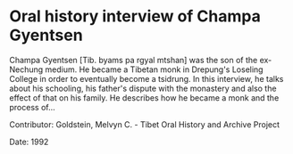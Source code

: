 # Oral history interview of Champa Gyentsen  
Champa Gyentsen [Tib. byams pa rgyal mtshan] was the son of the ex-Nechung medium. He became a Tibetan monk in Drepung's Loseling College in order to eventually become a tsidrung. In this interview, he talks about his schooling, his father's dispute with the monastery and also the effect of that on his family. He describes how he became a monk and the process of... 

Contributor: Goldstein, Melvyn C. - Tibet Oral History and Archive Project  

Date:
1992  

